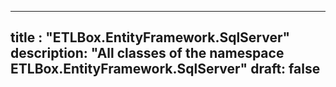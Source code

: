 
---
title : "ETLBox.EntityFramework.SqlServer"
description: "All classes of the namespace ETLBox.EntityFramework.SqlServer"
draft: false
---
